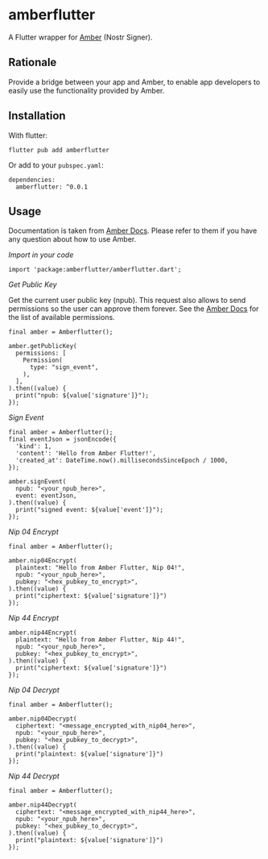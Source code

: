 # amberflutter

A Flutter wrapper for [Amber](https://github.com/greenart7c3/Amber/tree/master) (Nostr Signer).

## Rationale

Provide a bridge between your app and Amber, to enable app developers to easily use the functionality provided by Amber.

## Installation

With flutter:

```
flutter pub add amberflutter
```

Or add to your `pubspec.yaml`:

```
dependencies:
  amberflutter: ^0.0.1
```

## Usage

Documentation is taken from [Amber Docs](https://github.com/greenart7c3/Amber/blob/master/README.md). Please refer to them if you have any question about how to use Amber.

_Import in your code_

```
import 'package:amberflutter/amberflutter.dart';
```

_Get Public Key_

Get the current user public key (npub). This request also allows to send permissions so the user can approve them forever. See the [Amber Docs](https://github.com/greenart7c3/Amber/blob/master/README.md) for the list of available permissions.

```
final amber = Amberflutter();

amber.getPublicKey(
  permissions: [
    Permission(
      type: "sign_event",
    ),
  ],
).then((value) {
  print("npub: ${value['signature']}");
});
```

_Sign Event_

```
final amber = Amberflutter();
final eventJson = jsonEncode({
  'kind': 1,
  'content': 'Hello from Amber Flutter!',
  'created_at': DateTime.now().millisecondsSinceEpoch / 1000,
});

amber.signEvent(
  npub: "<your_npub_here>",
  event: eventJson,
).then((value) {
  print("signed event: ${value['event']}");
});
```

_Nip 04 Encrypt_

```
final amber = Amberflutter();

amber.nip04Encrypt(
  plaintext: "Hello from Amber Flutter, Nip 04!",
  npub: "<your_npub_here>",
  pubkey: "<hex_pubkey_to_encrypt>",
).then((value) {
  print("ciphertext: ${value['signature']}")
});
```

_Nip 44 Encrypt_

```
amber.nip44Encrypt(
  plaintext: "Hello from Amber Flutter, Nip 44!",
  npub: "<your_npub_here>",
  pubkey: "<hex_pubkey_to_encrypt>",
).then((value) {
  print("ciphertext: ${value['signature']}")
});
```

_Nip 04 Decrypt_

```
final amber = Amberflutter();

amber.nip04Decrypt(
  ciphertext: "<message_encrypted_with_nip04_here>",
  npub: "<your_npub_here>",
  pubkey: "<hex_pubkey_to_decrypt>",
).then((value) {
  print("plaintext: ${value['signature']}")
});
```

_Nip 44 Decrypt_

```
final amber = Amberflutter();

amber.nip44Decrypt(
  ciphertext: "<message_encrypted_with_nip44_here>",
  npub: "<your_npub_here>",
  pubkey: "<hex_pubkey_to_decrypt>",
).then((value) {
  print("plaintext: ${value['signature']}")
});
```
